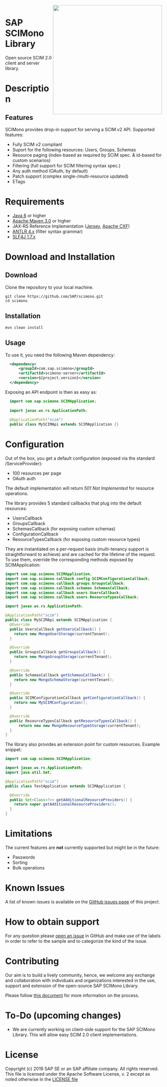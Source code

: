 <img align="right" width=350 src="https://upload.wikimedia.org/wikipedia/commons/thumb/e/ef/Emojione_1F458.svg/256px-Emojione_1F458.svg.png">

# SAP SCIMono Library
Open source SCIM 2.0 client and server library.

# Description
## Features

SCIMono provides drop-in support for serving a SCIM v2 API. Supported features:

  * Fully SCIM v2 compliant
  * Suport for the following resources: Users, Groups, Schemas
  * Resource paging (index-based as required by SCIM spec. & id-based for custom scenarios)
  * Filtering (full support for SCIM filtering syntax spec.)
  * Any auth method (OAuth, by default)
  * Patch support (complex single-/multi-resource updated)
  * ETags
 
# Requirements

 * [Java 8](https://www.oracle.com/technetwork/java/javase/downloads/jdk8-downloads-2133151.html) or higher
 * [Apache Maven 3.0](https://maven.apache.org) or higher
 * JAX-RS Reference Implementation ([Jersey](https://jersey.github.io), [Apache CXF](http://cxf.apache.org))
 * [ANTLR 4.x](https://www.antlr.org) (filter syntax grammar)
 * [SLF4J 1.7.x](https://www.slf4j.org)
 
# Download and Installation
## Download
  Clone the repository to your local machine.
  ```text
  git clone https://github.com/SAP/scimono.git
  cd scimono
```

## Installation
```text
mvn clean install
```
## Usage

  To use it, you need the following Maven dependency:
  ```xml
    <dependency>
        <groupId>com.sap.scimono</groupId>
        <artifactId>scimono-server</artifactId>
        <version>${project.version}</version>
    </dependency>
  ```
    
  Exposing an API endpoint is then as easy as:
    
  ```java
    import com.sap.scimono.SCIMApplication;
    
    import javax.ws.rs.ApplicationPath;
    
    @ApplicationPath("scim")
    public class MySCIMApi extends SCIMApplication {}
  ```  

# Configuration

Out of the box, you get a default configuration (exposed via the standard /ServiceProvider):

  * 100 resources per page
  * OAuth auth

The default implementation will return *501 Not Implemented* for resource operations.

The library provides 5 standard callbacks that plug into the default resources:

  * UsersCallback
  * GroupsCallback
  * SchemasCallback (for exposing custom schemas)
  * ConfigurationCallback
  * ResourceTypesCallback (for exposing custom resource types)

They are instantiated on a per-request basis (multi-tenancy support is straightforward to achieve) and are cached for the lifetime of the request. To use them, override the corresponding methods exposed by SCIMApplication:

```java
import com.sap.scimono.SCIMApplication;
import com.sap.scimono.callback.config.SCIMConfigurationCallback;
import com.sap.scimono.callback.groups.GroupsCallback;
import com.sap.scimono.callback.schemas.SchemasCallback;
import com.sap.scimono.callback.users.UsersCallback;
import com.sap.scimono.callback.users.ResourceTypesCallback;

import javax.ws.rs.ApplicationPath;

@ApplicationPath("scim")
public class MySCIMApi extends SCIMApplication {
  @Override
  public UsersCallback getUsersCallback() {
    return new MongoUserStorage(currentTenant);
  }

  @Override
  public GroupsCallback getGroupsCallback() {
    return new MongoGroupStorage(currentTenant);
  }

  @Override
  public SchemasCallback getSchemasCallback() {
    return new MongoSchemaStorage(currentTenant);
  }

  @Override
  public SCIMConfigurationCallback getConfigurationCallback() {
    return new MySCIMConfiguration();
  }

  @Override
  public ResourceTypesCallback getResourceTypesCallback() {
      return new new MongoResourceTypeStorage(currentTenant);
  }
}
```

The library also provides an extension point for custom resources. Example snippet:
```java
import com.sap.scimono.SCIMApplication;

import javax.ws.rs.ApplicationPath;
import java.util.Set;

@ApplicationPath("scim")
public class TestApplication extends SCIMApplication {

  @Override
  public Set<Class<?>> getAdditionalResourceProviders() {
    return super.getAdditionalResourceProviders();
  }
}
```


# Limitations
The current features are **not** currently supported but might be in the future:
  * Passwords
  * Sorting
  * Bulk operations
  
# Known Issues

A list of known issues is available on the [GitHub issues page](https://github.com/SAP/scimono/issues) of this project.

# How to obtain support

For any question please [open an issue](https://github.com/SAP/scimono/issues/new) in GitHub and make 
use of the labels in order to refer to the sample and to categorize the kind of the issue.

# Contributing

Our aim is to build a lively community, hence, we welcome any exchange and collaboration with individuals and organizations interested in the use, support and extension of the open-source SAP SCIMono Library.

Please follow [this document](/CONTRIBUTING.md) for more information on the process.

# To-Do (upcoming changes)

*  We are currently working on client-side support for the SAP SCIMono Library.  This will allow easy SCIM 2.0 client implementations.

# License
Copyright (c) 2019 SAP SE or an SAP affiliate company. All rights reserved. This file is licensed under the Apache Software License, v. 2 except as noted otherwise in the [LICENSE file](/LICENSE.txt)
